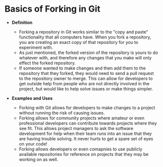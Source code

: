 # Basics of Forking in Git

* **Definition**

	* Forking a repository in Git works similar to the "copy and paste" functionality that all computers have. When you fork a repository, you are creating an exact copy of that repository for you to experiment with.
	* As just mentioned, the forked version of the repository is yours to do whatever with, and therefore any changes that you make will only effect the forked repository.
	* If someone wanted to make changes and then add them to the repository that they forked, they would need to send a pull request to the repository owner to merge. This can allow for developers to get outside help from people who are not directly involved in the project, but would like to help solve issues or make things simpler.

* **Examples and Uses**
	* Forking with Git allows for developers to make changes to a project without running the risk of causing issues.
	* Forking allows for community projects where amateur or even professional developers can contribute towards projects where they see fit. This allows project managers to ask the software development for help when their team runs into an issue that they are having trouble solving. It never hurts to get a spare set of eyes on your code!
	* Forking allows developers or even comapnies to use publicly available repositories for reference on projects that they may be working on as well.